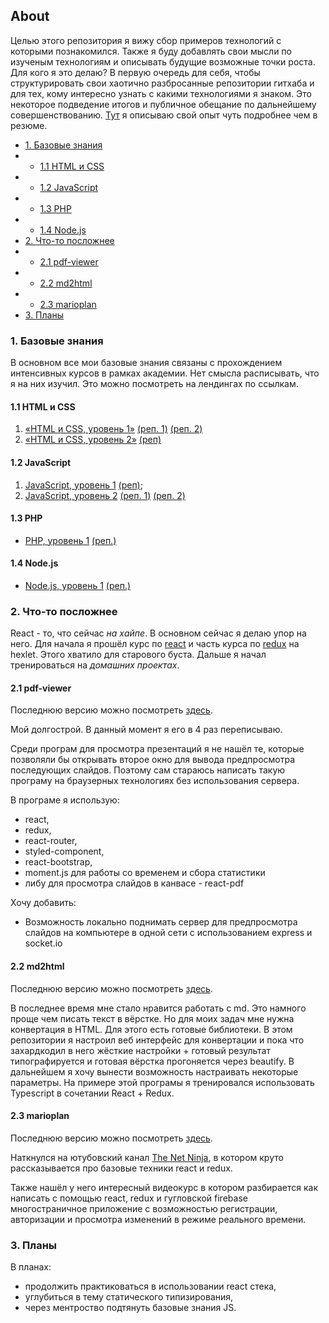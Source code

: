 ## About 

Целью этого репозитория я вижу сбор примеров технологий с которыми познакомился. Также я буду добавлять свои мысли по изученым технологиям и описывать будущие возможные точки роста. Для кого я это делаю? В первую очередь для себя, чтобы структурировать свои хаотично разбросанные репозитории гитхаба и для тех, кому интересно узнать с какими технологиями я знаком. Это некоторое подведение итогов и публичное обещание по дальнейшему совершенствованию.  [Тут](about-me.md) я описываю свой опыт чуть подробнее чем в резюме.

- [1. Базовые знания]()
- - [1.1 HTML и CSS]()
- - [1.2 JavaScript]()
- - [1.3 PHP]()
- - [1.4 Node.js]()
- [2. Что-то посложнее]()
- - [2.1 pdf-viewer]()
- - [2.2 md2html]()
- - [2.3 marioplan]()
- [3. Планы]()

### 1. Базовые знания

В основном все мои базовые знания связаны с прохождением интенсивных курсов в рамках академии. Нет смысла расписывать, что я на них изучил. Это можно посмотреть на лендингах по ссылкам.

#### 1.1 HTML и CSS

1. [«HTML и CSS, уровень 1»](https://htmlacademy.ru/intensive/htmlcss) [(реп. 1)](https://github.com/SlavaMilin/186764-nerds) [(реп. 2)](https://github.com/SlavaMilin/186764-gllacy)
2. [«HTML и CSS, уровень 2»](https://htmlacademy.ru/intensive/adaptive) [(реп)](https://github.com/SlavaMilin/186764-nerds)

#### 1.2 JavaScript

1. [JavaScript, уровень 1](https://htmlacademy.ru/intensive/javascript) [(реп)](https://github.com/SlavaMilin/186764-kekstagram);
2. [JavaScript, уровень 2](https://htmlacademy.ru/intensive/ecmascript) [(реп. 1)](https://github.com/SlavaMilin/186764-guess-melody) [(реп. 2)](https://github.com/SlavaMilin/186764-pixel-hunter)

#### 1.3 PHP

- [PHP, уровень 1](https://htmlacademy.ru/intensive/php) [(реп.)](https://github.com/SlavaMilin/186764-doingsdone)

#### 1.4 Node.js

- [Node.js, уровень 1](https://htmlacademy.ru/intensive/nodejs) [(реп.)](https://github.com/SlavaMilin/186764-keksobooking-1)

### 2. Что-то посложнее

React - то, что сейчас _на хайпе_. В основном сейчас я делаю упор на него. Для начала я прошёл курс по [react](https://ru.hexlet.io/courses/js-react) и часть курса по [redux](https://ru.hexlet.io/courses/js-redux) на hexlet. Этого хватило для старового буста. Дальше я начал тренироваться на _домашних проектах_.

#### 2.1 pdf-viewer

Последнюю версию можно посмотреть [здесь](https://github.com/SlavaMilin/pdf-viewer). 

Мой долгострой. В данный момент я его в 4 раз переписываю.

Среди програм для просмотра презентаций я не нашёл те, которые позволяли бы открывать второе окно для вывода предпросмотра последующих слайдов. Поэтому сам стараюсь написать такую програму на браузерных технологиях без использования сервера. 

В програме я использую:

- react,
- redux,
- react-router,
- styled-component,
- react-bootstrap,
- moment.js для работы со временем и сбора статистики
- либу для просмотра слайдов в канвасе - react-pdf

Хочу добавить:

- Возможность локально поднимать сервер для предпросмотра слайдов на компьютере в одной сети с использованием express и socket.io

#### 2.2 md2html

Последнюю версию можно посмотреть [здесь](https://github.com/SlavaMilin/md2html).

В последнее время мне стало нравится работать с md. Это намного проще чем писать текст в вёрстке. Но для моих задач мне нужна конвертация в HTML. Для этого есть готовые библиотеки. В этом репозитории я настроил веб интерфейс для конвертации и пока что захардкодил в него жёсткие настройки + готовый результат типографируется и готовая вёрстка прогоняется через beautify. В дальнейшем я хочу вынести возможность настраивать некоторые параметры. На примере этой програмы я тренировался использовать Typescript в сочетании React + Redux.

#### 2.3 marioplan

Последнюю версию можно посмотреть [здесь](https://github.com/SlavaMilin/marioplan). 

Наткнулся на ютубовский канал [The Net Ninja](https://www.youtube.com/channel/UCW5YeuERMmlnqo4oq8vwUpg), в котором круто рассказывается про базовые техники react и redux. 

Также нашёл у него интересный видеокурс в котором разбирается как написать с помощью react, redux и гугловской firebase многостраничное приложение с возможностью регистрации, авторизации и просмотра изменений в режиме реального времени.

### 3. Планы

В планах:
- продолжить практиковаться в использовании react стека,
- углубиться в тему статического типизирования,
- через ментроство подтянуть базовые знания JS.
